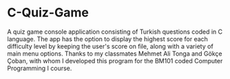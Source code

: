 # C-Quiz-Game
A quiz game console application consisting of Turkish questions coded in C language. The app has the option to display the highest score for each difficulty level by keeping the user's score on file, along with a variety of main menu options. Thanks to my classmates Mehmet Ali Tonga and Gökçe Çoban, with whom I developed this program for the BM101 coded Computer Programming I course.
